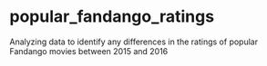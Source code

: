 # popular_fandango_ratings
Analyzing data to identify any differences in the ratings of popular Fandango movies between 2015 and 2016
